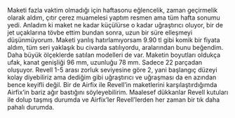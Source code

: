 Maketi fazla vaktim olmadığı için haftasonu eğlencelik, zaman geçirmelik olarak aldım, çıtır çerez muamelesi yaptım resmen ama tüm hafta sonumu yedi. Anladım ki maket ne kadar küçülürse o kadar uğraştırıcı oluyor, bir de jet uçaklarına tövbe ettim bundan sonra, uzun bir süre elleşmeyi düşünmüyorum. Maketi yanlış hatırlamıyorsam 9.90 tl gibi komik bir fiyata aldım, tüm seri yaklaşık bu civarda satılıyordu, aralarından bunu beğendim. Daha büyük ölçeklerde satılan modelleri de var. Maketin boyutları oldukça ufak, kanat genişliği 96 mm, uzunluğu 78 mm. Sadece 22 parçadan oluşuyor. Revell 1-5 arası zorluk seviyesine göre 2, yani başlangıç düzeyi kolay diyebiliriz ama dediğim gibi uğraştırıcı ve uğraşması da en azından bence keyifli değil. Bir de Airfix ile Revell’in maketlerini karşılaştırdığımda Airfix’in bariz ağır bastığını söyleyebilirim. Maalesef dükkanlar Revell kutuları ile dolup taşmış durumda ve Airfix’ler Revell’lerden her zaman bir tık daha pahalı durumda.
